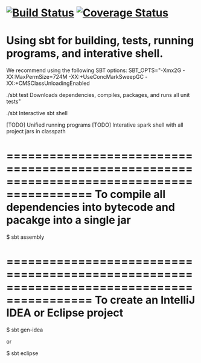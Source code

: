 [![Build Status](https://travis-ci.org/malcolmgreaves/bigmlbook.svg?branch=master)](https://travis-ci.org/malcolmgreaves/bigmlbook) [![Coverage Status](https://img.shields.io/coveralls/malcolmgreaves/bigmlbook.svg)](https://coveralls.io/r/malcolmgreaves/bigmlbook)
==========================================================================================
Using sbt for building, tests, running programs, and interative shell.
==========================================================================================

We recommend using the following SBT options:
	 SBT_OPTS="-Xmx2G -XX:MaxPermSize=724M  -XX:+UseConcMarkSweepGC  -XX:+CMSClassUnloadingEnabled

./sbt test
	Downloads dependencies, compiles, packages, and runs all unit tests" 

./sbt
	Interactive sbt shell

[TODO] Unified running programs
[TODO] Interative spark shell with all project jars in classpath

==========================================================================================
To compile all dependencies into bytecode and pacakge into a single jar
==========================================================================================

$ sbt assembly

==========================================================================================
To create an IntelliJ IDEA or Eclipse project
==========================================================================================

$ sbt gen-idea

or

$ sbt eclipse
